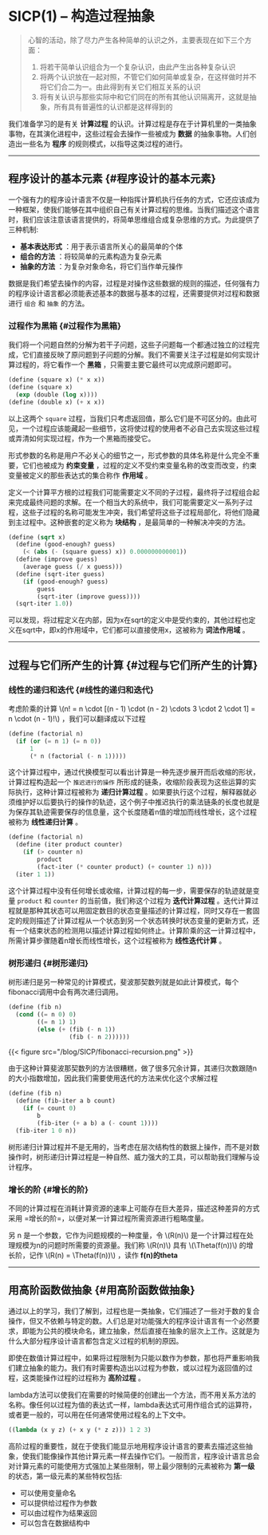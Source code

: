 # SICP(1) – 构造过程抽象


> 心智的活动，除了尽力产生各种简单的认识之外，主要表现在如下三个方面：
>
> 1.  将若干简单认识组合为一个复杂认识，由此产生出各种复杂认识
> 2.  将两个认识放在一起对照，不管它们如何简单或复杂，在这样做时并不将它们合二为一。由此得到有关它们相互关系的认识
> 3.  将有关认识与那些实际中和它们同在的所有其他认识隔离开，这就是抽象，所有具有普遍性的认识都是这样得到的

我们准备学习的是有关 **计算过程** 的认识。计算过程是存在于计算机里的一类抽象事物，在其演化进程中，这些过程会去操作一些被成为 **数据** 的抽象事物。人们创造出一些名为 **程序** 的规则模式，以指导这类过程的进行。

---


## 程序设计的基本元素 {#程序设计的基本元素}

一个强有力的程序设计语言不仅是一种指挥计算机执行任务的方式，它还应该成为一种框架，使我们能够在其中组织自己有关计算过程的思维。当我们描述这个语言时，我们应该注意该语言提供的，将简单思维组合成复杂思维的方式。为此提供了三种机制:

-   **基本表达形式** ：用于表示语言所关心的最简单的个体
-   **组合的方法** ：将较简单的元素构造为复杂元素
-   **抽象的方法** ：为复杂对象命名，将它们当作单元操作

数据是我们希望去操作的内容，过程是对操作这些数据的规则的描述，任何强有力的程序设计语言都必须能表述基本的数据与基本的过程，还需要提供对过程和数据进行 `组合` 和 `抽象` 的方法。


### 过程作为黑箱 {#过程作为黑箱}

我们将一个问题自然的分解为若干子问题，这些子问题每一个都通过独立的过程完成，它们直接反映了原问题到子问题的分解。我们不需要关注子过程是如何实现计算过程的，将它看作一个 **黑箱** ，只需要主要它最终可以完成原问题即可。

```scheme
(define (square x) (* x x))
(define (square x)
  (exp (double (log x))))
(define (double x) (+ x x))
```

以上这两个 `square` 过程，当我们只考虑返回值，那么它们是不可区分的。由此可见，一个过程应该能藏起一些细节，这将使过程的使用者不必自己去实现这些过程或弄清如何实现过程，作为一个黑箱而接受它。

形式参数的名称是用户不必关心的细节之一，形式参数的具体名称是什么完全不重要，它们也被成为 **约束变量** ，过程的定义不受约束变量名称的改变而改变，约束变量被定义的那些表达式的集合称作 **作用域** 。

定义一个计算平方根的过程我们可能需要定义不同的子过程，最终将子过程组合起来完成最终问题的求解。在一个相当大的系统中，我们可能需要定义一系列子过程，这些子过程的名称可能发生冲突，我们希望将这些子过程局部化，将他们隐藏到主过程中。这种嵌套的定义称为 **块结构** ，是最简单的一种解决冲突的方法。

```scheme
(define (sqrt x)
  (define (good-enough? guess)
    (< (abs (- (square guess) x)) 0.000000000001))
  (define (improve guess)
    (average guess (/ x guess)))
  (define (sqrt-iter guess)
    (if (good-enough? guess)
        guess
        (sqrt-iter (improve guess))))
  (sqrt-iter 1.0))
```

可以发现，将过程定义在内部，因为x在sqrt的定义中是受约束的，其他过程也定义在sqrt中，即x的作用域中，它们都可以直接使用x，这被称为 **词法作用域** 。

---


## 过程与它们所产生的计算 {#过程与它们所产生的计算}


### 线性的递归和迭代 {#线性的递归和迭代}

考虑阶乘的计算 \\(n! = n \cdot [(n - 1) \cdot (n - 2) \cdots 3 \cdot 2 \cdot 1] = n \cdot (n - 1)!\\) ，我们可以翻译成以下过程

```scheme
(define (factorial n)
  (if (or (= n 1) (= n 0))
      1
      (* n (factorial (- n 1)))))
```

这个计算过程中，通过代换模型可以看出计算是一种先逐步展开而后收缩的形状，计算过程构造起一个 `推迟进行的操作` 所形成的链条，收缩阶段表现为这些运算的实际执行，这种计算过程被称为 **递归计算过程** 。如果要执行这个过程，解释器就必须维护好以后要执行的操作的轨迹，这个例子中推迟执行的乘法链条的长度也就是为保存其轨迹需要保存的信息量，这个长度随着n值的增加而线性增长，这个过程被称为 **线性递归计算** 。

```scheme
(define (factorial n)
  (define (iter product counter)
    (if (> counter n)
        product
        (fact-iter (* counter product) (+ counter 1) n)))
  (iter 1 1))
```

这个计算过程中没有任何增长或收缩，计算过程的每一步，需要保存的轨迹就是变量 `product` 和 `counter` 的当前值，我们称这个过程为 **迭代计算过程** 。迭代计算过程就是那种其状态可以用固定数目的状态变量描述的计算过程，同时又存在一套固定的规则描述了计算过程从一个状态到另一个状态转换时状态变量的更新方式，还有一个结束状态的检测用以描述计算过程如何终止。计算阶乘的这一计算过程中，所需计算步骤随着n增长而线性增长，这个过程被称为 **线性迭代计算** 。


### 树形递归 {#树形递归}

树形递归是另一种常见的计算模式，斐波那契数列就是如此计算模式，每个fibonacci调用中会有两次递归调用。

```scheme
(define (fib n)
  (cond ((= n 0) 0)
        ((= n 1) 1)
        (else (+ (fib (- n 1))
                 (fib (- n 2))))))
```

{{< figure src="/blog/SICP/fibonacci-recursion.png" >}}

由于这种计算斐波那契数列的方法很糟糕，做了很多冗余计算，其递归次数跟随n的大小指数增加，因此我们需要使用迭代的方法来优化这个求解过程

```scheme
(define (fib n)
  (define (fib-iter a b count)
    (if (= count 0)
        b
        (fib-iter (+ a b) a (- count 1))))
  (fib-iter 1 0 n))
```

树形递归计算过程并不是无用的，当考虑在层次结构性的数据上操作，而不是对数操作时，树形递归计算过程是一种自然、威力强大的工具，可以帮助我们理解与设计程序。


### 增长的阶 {#增长的阶}

不同的计算过程在消耗计算资源的速率上可能存在巨大差异，描述这种差异的方式采用 =增长的阶=，以便对某一计算过程所需资源进行粗略度量。

另 n 是一个参数，它作为问题规模的一种度量，令 \\(R(n)\\) 是一个计算过程在处理规模为n的问题时所需要的资源量。我们称 \\(R(n)\\) 具有 \\(\Theta(f(n))\\) 的增长阶，记作 \\(R(n) = \Theta(f(n))\\) ，读作 **f(n)的theta**

---


## 用高阶函数做抽象 {#用高阶函数做抽象}

通过以上的学习，我们了解到，过程也是一类抽象，它们描述了一些对于数的复合操作，但又不依赖与特定的数。人们总是对功能强大的程序设计语言有一个必然要求，即能为公共的模块命名，建立抽象，然后直接在抽象的层次上工作。这就是为什么大部分程序设计语言都包含定义过程的机制的原因。

即使在数值计算过程中，如果将过程限制为只能以数作为参数，那也将严重影响我们建立抽象的能力。我们有时需要构造出以过程为参数，或以过程为返回值的过程，这类能操作过程的过程称为 **高阶过程** 。

lambda方法可以使我们在需要的时候简便的创建出一个方法，而不用关系方法的名称。像任何以过程为值的表达式一样，lambda表达式可用作组合式的运算符，或者更一般的，可以用在任何通常使用过程名的上下文中。

```scheme
((lambda (x y z) (+ x y (* z z))) 1 2 3)
```

高阶过程的重要性，就在于使我们能显示地用程序设计语言的要素去描述这些抽象，使我们能像操作其他计算元素一样去操作它们。一般而言，程序设计语言总会对计算元素的可能使用方式强加上某些限制，带上最少限制的元素被称为 **第一级** 的状态，第一级元素的某些特权包括:

-   可以使用变量命名
-   可以提供给过程作为参数
-   可以由过程作为结果返回
-   可以包含在数据结构中

